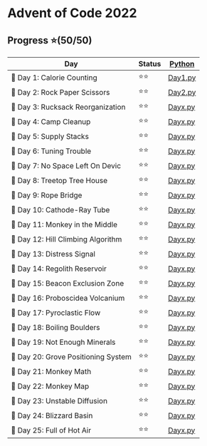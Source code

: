 # Advent of Code 2022

## Progress ⭐(50/50) 
| Day                                | Status | [Python](/python/)          |
| ---------------------------------- | ------ | --------------------------- |
| 🎄 Day 1: Calorie Counting          | ⭐⭐     | [Day1.py](/python/day1.py)  |
| 🎄 Day 2: Rock Paper Scissors       | ⭐⭐     | [Day2.py](/python/day2.py)  |
| 🎄 Day 3: Rucksack Reorganization   | ⭐⭐     | [Dayx.py](/python/day3.py)  |
| 🎄 Day 4: Camp Cleanup              | ⭐⭐     | [Dayx.py](/python/day4.py)  |
| 🎄 Day 5: Supply Stacks             | ⭐⭐     | [Dayx.py](/python/day5.py)  |
| 🎄 Day 6: Tuning Trouble            | ⭐⭐     | [Dayx.py](/python/day6.py)  |
| 🎄 Day 7: No Space Left On Devic    | ⭐⭐     | [Dayx.py](/python/day7.py)  |
| 🎄 Day 8: Treetop Tree House        | ⭐⭐     | [Dayx.py](/python/day8.py)  |
| 🎄 Day 9: Rope Bridge               | ⭐⭐     | [Dayx.py](/python/day9.py)  |
| 🎄 Day 10: Cathode-Ray Tube         | ⭐⭐     | [Dayx.py](/python/day10.py) |
| 🎄 Day 11: Monkey in the Middle     | ⭐⭐     | [Dayx.py](/python/day11.py) |
| 🎄 Day 12: Hill Climbing Algorithm  | ⭐⭐     | [Dayx.py](/python/day12.py) |
| 🎄 Day 13: Distress Signal          | ⭐⭐     | [Dayx.py](/python/day13.py) |
| 🎄 Day 14: Regolith Reservoir       | ⭐⭐     | [Dayx.py](/python/day14.py) |
| 🎄 Day 15: Beacon Exclusion Zone    | ⭐⭐     | [Dayx.py](/python/day15.py) |
| 🎄 Day 16: Proboscidea Volcanium    | ⭐⭐     | [Dayx.py](/python/day16.py) |
| 🎄 Day 17: Pyroclastic Flow         | ⭐⭐     | [Dayx.py](/python/day17.py) |
| 🎄 Day 18: Boiling Boulders         | ⭐⭐     | [Dayx.py](/python/day18.py) |
| 🎄 Day 19: Not Enough Minerals      | ⭐⭐     | [Dayx.py](/python/day19.py) |
| 🎄 Day 20: Grove Positioning System | ⭐⭐     | [Dayx.py](/python/day20.py) |
| 🎄 Day 21: Monkey Math              | ⭐⭐     | [Dayx.py](/python/day21.py) |
| 🎄 Day 22: Monkey Map               | ⭐⭐     | [Dayx.py](/python/day22.py) |
| 🎄 Day 23: Unstable Diffusion       | ⭐⭐     | [Dayx.py](/python/day23.py) |
| 🎄 Day 24: Blizzard Basin           | ⭐⭐     | [Dayx.py](/python/day24.py) |
| 🎄 Day 25: Full of Hot Air          | ⭐⭐     | [Dayx.py](/python/day25.py) |